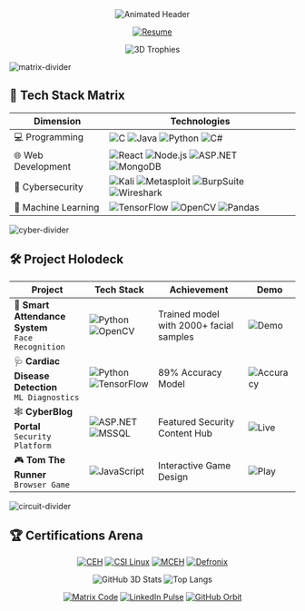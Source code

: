 <div align="center">
  <img src="https://readme-typing-svg.demolab.com?font=Space+Mono&size=30&duration=4000&pause=1000&color=00F7FF&center=true&vCenter=true&width=600&height=70&lines=%F0%9F%92%BB+Full+Stack+Developer;%F0%9F%94%90+Certified+Ethical+Hacker;%F0%9F%93%9A+Cybersecurity+Educator;%F0%9F%8E%AE+Game+Developer;%F0%9F%93%B0+ML+Enthusiast" alt="Animated Header" />
</div>

<p align="center">
  <a href="Kamlesh%20Ratanpara%20Resume%20Final%20copy.pdf" target="_blank">
    <img src="https://img.shields.io/badge/Download_Resume-4285F4?style=for-the-badge&logo=adobeacrobatreader&logoColor=white" alt="Resume"/>
  </a>
</p>

<div align="center">
  <img src="https://github-profile-trophy.vercel.app/?username=kamlesh-rkj&theme=matrix&row=2&column=4&margin-w=15&margin-h=15" alt="3D Trophies"/>
</div>

![matrix-divider](https://github.com/kamlesh-rkj/kamlesh-rkj/assets/75391830/7e04a3b8-9b1c-4e8b-9c3a-0a4b4c4b4b4b)

## 🚀 Tech Stack Matrix

<div align="center">
  
| **Dimension**       | **Technologies**                                                                                                                                                                                                                                                                                                                                 |
|----------------------|-------------------------------------------------------------------------------------------------------------------------------------------------------------------------------------------------------------------------------------------------------------------------------------------------------------------------------------------------|
| 💻 Programming       | ![C](https://img.shields.io/badge/C-00599C?style=3d&logo=c&logoColor=white) ![Java](https://img.shields.io/badge/Java-ED8B00?style=3d&logo=openjdk&logoColor=white) ![Python](https://img.shields.io/badge/Python-3776AB?style=3d&logo=python&logoColor=white) ![C#](https://img.shields.io/badge/C%23-239120?style=3d&logo=c-sharp&logoColor=white) |
| 🌐 Web Development   | ![React](https://img.shields.io/badge/React-20232A?style=3d&logo=react&logoColor=61DAFB) ![Node.js](https://img.shields.io/badge/Node.js-339933?style=3d&logo=nodedotjs&logoColor=white) ![ASP.NET](https://img.shields.io/badge/.NET-512BD4?style=3d&logo=dotnet&logoColor=white) ![MongoDB](https://img.shields.io/badge/MongoDB-47A248?style=3d&logo=mongodb&logoColor=white) |
| 🔐 Cybersecurity     | ![Kali](https://img.shields.io/badge/Kali_Linux-557C94?style=3d&logo=kalilinux&logoColor=white) ![Metasploit](https://img.shields.io/badge/Metasploit-258FFA?style=3d&logo=metasploit&logoColor=white) ![BurpSuite](https://img.shields.io/badge/Burp_Suite-FF6C37?style=3d&logo=burpsuite&logoColor=white) ![Wireshark](https://img.shields.io/badge/Wireshark-1679A7?style=3d&logo=wireshark&logoColor=white) |
| 🤖 Machine Learning  | ![TensorFlow](https://img.shields.io/badge/TensorFlow-FF6F00?style=3d&logo=tensorflow&logoColor=white) ![OpenCV](https://img.shields.io/badge/OpenCV-27338e?style=3d&logo=opencv&logoColor=white) ![Pandas](https://img.shields.io/badge/Pandas-150458?style=3d&logo=pandas&logoColor=white) |

</div>

![cyber-divider](https://github.com/kamlesh-rkj/kamlesh-rkj/assets/75391830/7e04a3b8-9b1c-4e8b-9c3a-0a4b4c4b4b4b)

## 🛠️ Project Holodeck

<div align="center">
  
| Project | Tech Stack | Achievement | Demo |
|---------|------------|-------------|------|
| 🤖 **Smart Attendance System** <br> `Face Recognition` | ![Python](https://img.shields.io/badge/Python-3776AB?style=flat&logo=python&logoColor=white) ![OpenCV](https://img.shields.io/badge/OpenCV-27338e?style=flat&logo=opencv&logoColor=white) | Trained model with 2000+ facial samples | ![Demo](https://img.shields.io/badge/Live_Demo-00FF00?style=for-the-badge) |
| 🩺 **Cardiac Disease Detection** <br> `ML Diagnostics` | ![Python](https://img.shields.io/badge/Python-3776AB?style=flat&logo=python&logoColor=white) ![TensorFlow](https://img.shields.io/badge/TensorFlow-FF6F00?style=flat&logo=tensorflow&logoColor=white) | 89% Accuracy Model | ![Accuracy](https://img.shields.io/badge/89%25-00FF00?style=for-the-badge) |
| 🕸️ **CyberBlog Portal** <br> `Security Platform` | ![ASP.NET](https://img.shields.io/badge/.NET-512BD4?style=flat&logo=dotnet&logoColor=white) ![MSSQL](https://img.shields.io/badge/MSSQL-CC2927?style=flat&logo=microsoftsqlserver&logoColor=white) | Featured Security Content Hub | ![Live](https://img.shields.io/badge/Active-00FF00?style=for-the-badge) |
| 🎮 **Tom The Runner** <br> `Browser Game` | ![JavaScript](https://img.shields.io/badge/JavaScript-F7DF1E?style=flat&logo=javascript&logoColor=black) | Interactive Game Design | ![Play](https://img.shields.io/badge/Play_Now-FF0000?style=for-the-badge) |

</div>

![circuit-divider](https://github.com/kamlesh-rkj/kamlesh-rkj/assets/75391830/7e04a3b8-9b1c-4e8b-9c3a-0a4b4c4b4b4b)

## 🏆 Certifications Arena

<div align="center">
  
[![CEH](https://img.shields.io/badge/CEH_v12-EF2D5F?style=for-the-badge&logo=accredible&logoColor=white)](https://www.eccouncil.org/)
[![CSI Linux](https://img.shields.io/badge/CSI_Linux_Investigator-000000?style=for-the-badge&logo=linux&logoColor=white)](https://www.csilinux.com/)
[![MCEH](https://img.shields.io/badge/Metaxone_CEH-00FF00?style=for-the-badge&logo=metasploit&logoColor=white)](https://metaxone.com/)
[![Defronix](https://img.shields.io/badge/Junior_Security_Practitioner-0000FF?style=for-the-badge&logo=cloudflare&logoColor=white)](https://defronix.io/)

</div>

<div align="center">
  
![GitHub 3D Stats](https://github-readme-stats.vercel.app/api?username=kamlesh-rkj&show_icons=true&theme=vision-friendly-dark&include_all_commits=true&count_private=true&line_height=40)
![Top Langs](https://github-readme-stats.vercel.app/api/top-langs/?username=kamlesh-rkj&layout=compact&theme=vision-friendly-dark&langs_count=8)

</div>

<div align="center">
  
[![Matrix Code](https://img.shields.io/badge/Connect_Matrix-00FF00?style=for-the-badge&logo=matrix&logoColor=white)](mailto:kamleshpatelx007@gmail.com)
[![LinkedIn Pulse](https://img.shields.io/badge/LinkedIn_Pulse-0A66C2?style=for-the-badge&logo=linkedin&logoColor=white)](https://www.linkedin.com/in/kamleshratanpara)
[![GitHub Orbit](https://img.shields.io/badge/GitHub_Orbit-181717?style=for-the-badge&logo=github&logoColor=white)](https://github.com/kamlesh-rkj)

</div>
